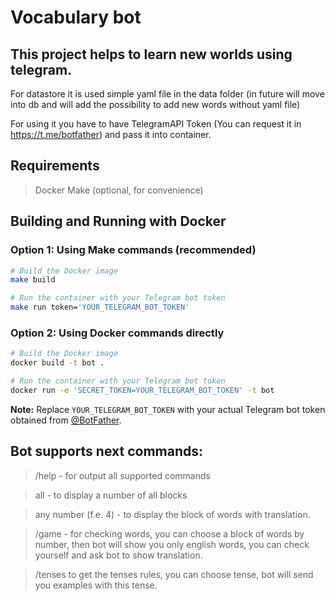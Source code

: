 # Vocabulary bot

## This project helps to learn new worlds using telegram.

For datastore it is used simple yaml file in the data folder (in future will move into db and will add the possibility to add new words without yaml file)

For using it you have to have TelegramAPI Token (You can request it in https://t.me/botfather) and pass it into container.


## Requirements

> Docker
> Make (optional, for convenience)

## Building and Running with Docker

### Option 1: Using Make commands (recommended)

```bash
# Build the Docker image
make build

# Run the container with your Telegram bot token
make run token='YOUR_TELEGRAM_BOT_TOKEN'
```

### Option 2: Using Docker commands directly

```bash
# Build the Docker image
docker build -t bot .

# Run the container with your Telegram bot token
docker run -e 'SECRET_TOKEN=YOUR_TELEGRAM_BOT_TOKEN' -t bot
```

**Note:** Replace `YOUR_TELEGRAM_BOT_TOKEN` with your actual Telegram bot token obtained from [@BotFather](https://t.me/botfather).


## Bot supports next commands:
> /help - for output all supported commands

> all - to display a number of all blocks

> any number (f.e. 4) - to display the block of words with translation.

>  /game - for checking words, you can choose a block of words by number, then bot will show you only english words, you can check yourself and ask bot to show translation.

> /tenses to get the tenses rules, you can choose tense, bot will send you examples with this tense.
